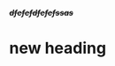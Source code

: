 <p class="__se__p-bordered __se__p-neon __se__p-spaced"><del><em><strong>dfefefdfefefssas</strong></em></del><br></p><h1>new heading</h1>